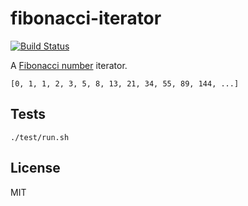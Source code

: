 # fibonacci-iterator

[![Build Status](https://drone.io/github.com/paulfryzel/dart-fibonacci-iterator/status.png)](https://drone.io/github.com/paulfryzel/dart-fibonacci-iterator/latest)

A [Fibonacci number](http://en.wikipedia.org/wiki/Fibonacci_number) iterator.

    [0, 1, 1, 2, 3, 5, 8, 13, 21, 34, 55, 89, 144, ...]
    
## Tests

    ./test/run.sh

## License

MIT
